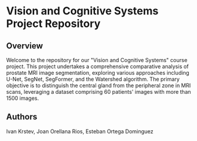 # Vision and Cognitive Systems Project Repository
## Overview
Welcome to the repository for our "Vision and Cognitive Systems" course project. This project undertakes a comprehensive comparative analysis of prostate MRI image segmentation, exploring various approaches including U-Net, SegNet, SegFormer, and the Watershed algorithm. The primary objective is to distinguish the central gland from the peripheral zone in MRI scans, leveraging a dataset comprising 60 patients' images with more than 1500 images.

## Authors
Ivan Krstev,
Joan Orellana Rios,
Esteban Ortega Dominguez
